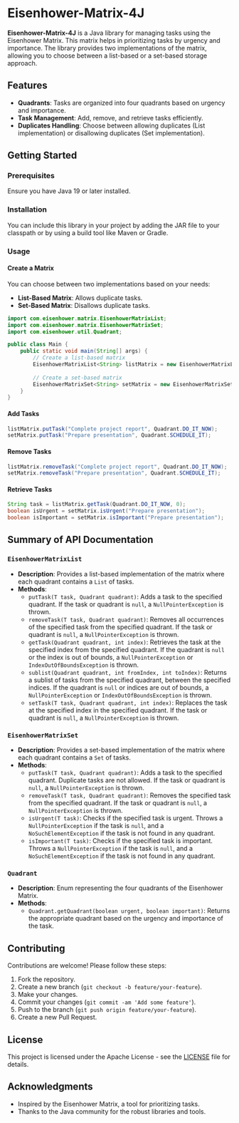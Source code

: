 # Eisenhower-Matrix-4J

**Eisenhower-Matrix-4J** is a Java library for managing tasks using the Eisenhower Matrix. This matrix helps in prioritizing tasks by urgency and importance. The library provides two implementations of the matrix, allowing you to choose between a list-based or a set-based storage approach.


## Features

- **Quadrants**: Tasks are organized into four quadrants based on urgency and importance.
- **Task Management**: Add, remove, and retrieve tasks efficiently.
- **Duplicates Handling**: Choose between allowing duplicates (List implementation) or disallowing duplicates (Set implementation).


## Getting Started

### Prerequisites

Ensure you have Java 19 or later installed.

### Installation

You can include this library in your project by adding the JAR file to your classpath or by using a build tool like Maven or Gradle.

### Usage

#### Create a Matrix

You can choose between two implementations based on your needs:

- **List-Based Matrix**: Allows duplicate tasks.
- **Set-Based Matrix**: Disallows duplicate tasks.

```java
import com.eisenhower.matrix.EisenhowerMatrixList;
import com.eisenhower.matrix.EisenhowerMatrixSet;
import com.eisenhower.util.Quadrant;

public class Main {
    public static void main(String[] args) {
        // Create a list-based matrix
        EisenhowerMatrixList<String> listMatrix = new EisenhowerMatrixList<>();
        
        // Create a set-based matrix
        EisenhowerMatrixSet<String> setMatrix = new EisenhowerMatrixSet<>();
    }
}
```

#### Add Tasks

```java
listMatrix.putTask("Complete project report", Quadrant.DO_IT_NOW);
setMatrix.putTask("Prepare presentation", Quadrant.SCHEDULE_IT);
```

#### Remove Tasks

```java
listMatrix.removeTask("Complete project report", Quadrant.DO_IT_NOW);
setMatrix.removeTask("Prepare presentation", Quadrant.SCHEDULE_IT);
```

#### Retrieve Tasks

```java
String task = listMatrix.getTask(Quadrant.DO_IT_NOW, 0);
boolean isUrgent = setMatrix.isUrgent("Prepare presentation");
boolean isImportant = setMatrix.isImportant("Prepare presentation");
```


## Summary of API Documentation

### `EisenhowerMatrixList`

- **Description**: Provides a list-based implementation of the matrix where each quadrant contains a `List` of tasks.
- **Methods**:
  - `putTask(T task, Quadrant quadrant)`: Adds a task to the specified quadrant. If the task or quadrant is `null`, a `NullPointerException` is thrown.
  - `removeTask(T task, Quadrant quadrant)`: Removes all occurrences of the specified task from the specified quadrant. If the task or quadrant is `null`, a `NullPointerException` is thrown.
  - `getTask(Quadrant quadrant, int index)`: Retrieves the task at the specified index from the specified quadrant. If the quadrant is `null` or the index is out of bounds, a `NullPointerException` or `IndexOutOfBoundsException` is thrown.
  - `sublist(Quadrant quadrant, int fromIndex, int toIndex)`: Returns a sublist of tasks from the specified quadrant, between the specified indices. If the quadrant is `null` or indices are out of bounds, a `NullPointerException` or `IndexOutOfBoundsException` is thrown.
  - `setTask(T task, Quadrant quadrant, int index)`: Replaces the task at the specified index in the specified quadrant. If the task or quadrant is `null`, a `NullPointerException` is thrown.

### `EisenhowerMatrixSet`

- **Description**: Provides a set-based implementation of the matrix where each quadrant contains a `Set` of tasks.
- **Methods**:
  - `putTask(T task, Quadrant quadrant)`: Adds a task to the specified quadrant. Duplicate tasks are not allowed. If the task or quadrant is `null`, a `NullPointerException` is thrown.
  - `removeTask(T task, Quadrant quadrant)`: Removes the specified task from the specified quadrant. If the task or quadrant is `null`, a `NullPointerException` is thrown.
  - `isUrgent(T task)`: Checks if the specified task is urgent. Throws a `NullPointerException` if the task is `null`, and a `NoSuchElementException` if the task is not found in any quadrant.
  - `isImportant(T task)`: Checks if the specified task is important. Throws a `NullPointerException` if the task is `null`, and a `NoSuchElementException` if the task is not found in any quadrant.

### `Quadrant`

- **Description**: Enum representing the four quadrants of the Eisenhower Matrix.
- **Methods**:
  - `Quadrant.getQuadrant(boolean urgent, boolean important)`: Returns the appropriate quadrant based on the urgency and importance of the task.

## Contributing

Contributions are welcome! Please follow these steps:

1. Fork the repository.
2. Create a new branch (`git checkout -b feature/your-feature`).
3. Make your changes.
4. Commit your changes (`git commit -am 'Add some feature'`).
5. Push to the branch (`git push origin feature/your-feature`).
6. Create a new Pull Request.

## License

This project is licensed under the Apache License - see the [LICENSE](LICENSE) file for details.

## Acknowledgments

- Inspired by the Eisenhower Matrix, a tool for prioritizing tasks.
- Thanks to the Java community for the robust libraries and tools.
